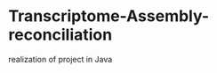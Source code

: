 Transcriptome-Assembly-reconciliation
=====================================

realization of project in Java
